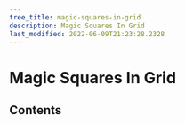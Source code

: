 ```yaml
---
tree_title: magic-squares-in-grid
description: Magic Squares In Grid
last_modified: 2022-06-09T21:23:28.2328
---
```


# Magic Squares In Grid

## Contents
